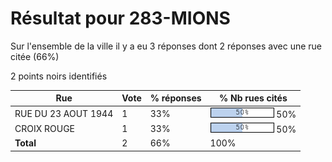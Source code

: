 # Résultat pour 283-MIONS

Sur l'ensemble de la ville il y a eu 3 réponses dont 2 réponses avec une rue citée (66%)

2 points noirs identifiés

| Rue | Vote | % réponses | % Nb rues cités|
|-----|------|------------|----------------|
| RUE DU 23 AOUT 1944 | 1 | 33% | <img src="../../img/bar_50.gif" />&nbsp;50%|
| CROIX ROUGE | 1 | 33% | <img src="../../img/bar_50.gif" />&nbsp;50%|
| **Total** | 2 | 66% | 100%|
